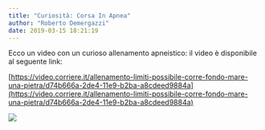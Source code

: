 ```yaml
---
title: "Curiosità: Corsa In Apnea"
author: "Roberto Demergazzi"
date: 2019-03-15 18:21:19
---
```


Ecco un video con un curioso allenamento apneistico: il video è disponibile al seguente link:

[https://video.corriere.it/allenamento-limiti-possibile-corre-fondo-mare-una-pietra/d74b666a-2de4-11e9-b2ba-a8cdeed9884a](https://video.corriere.it/allenamento-limiti-possibile-corre-fondo-mare-una-pietra/d74b666a-2de4-11e9-b2ba-a8cdeed9884a)

![](http://static.wixstatic.com/media/ef7a2f_e8f16cd1a78949af9dbf3a4f484a023e~mv2.png)